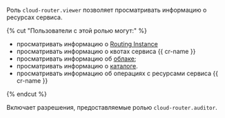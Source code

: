 Роль `cloud-router.viewer` позволяет просматривать информацию о ресурсах сервиса.

{% cut "Пользователи с этой ролью могут:" %}

* просматривать информацию о [Routing Instance](../../cloud-router/concepts/routing-instance.md)
* просматривать информацию о квотах сервиса {{ cr-name }}
* просматривать информацию об [облаке](../../resource-manager/concepts/resources-hierarchy.md#cloud);
* просматривать информацию о [каталоге](../../resource-manager/concepts/resources-hierarchy.md#folder).
* просматривать информацию об операциях с ресурсами сервиса {{ cr-name }}

{% endcut %}

Включает разрешения, предоставляемые ролью `cloud-router.auditor`.
